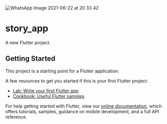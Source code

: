 ![WhatsApp Image 2021-06-22 at 20 33 42](https://user-images.githubusercontent.com/27766375/123008201-39e99b00-d399-11eb-8c61-f4d456d98b57.jpeg)
# story_app

A new Flutter project.

## Getting Started

This project is a starting point for a Flutter application.

A few resources to get you started if this is your first Flutter project:

- [Lab: Write your first Flutter app](https://flutter.dev/docs/get-started/codelab)
- [Cookbook: Useful Flutter samples](https://flutter.dev/docs/cookbook)

For help getting started with Flutter, view our
[online documentation](https://flutter.dev/docs), which offers tutorials,
samples, guidance on mobile development, and a full API reference.
